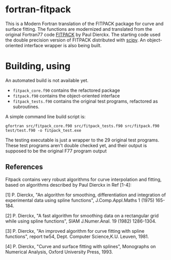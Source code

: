fortran-fitpack
===

This is a Modern Fortran translation of the FITPACK package for curve and surface fitting.
The functions are modernized and translated from the original Fortran77 code [FITPACK](http://www.netlib.org/dierckx) by Paul Dierckx.
The starting code used the double precision version of FITPACK distributed with [scipy](http://www.scipy.org).
An object-oriented interface wrapper is also being built. 

Building, using
===============

An automated build is not available yet. 
- `fitpack_core.f90` contains the refactored package
- `fitpack.f90` contains the object-oriented interface
- `fitpack_tests.f90` contains the original test programs, refactored as subroutines. 

A simple command line build script is: 

```
gfortran src/fitpack_core.f90 src/fitpack_tests.f90 src/fitpack.f90 test/test.f90 -o fitpack_test.exe
```

The testing executable is just a wrapper to the 29 original test programs. 
These test programs aren't double checked yet, and their output is supposed to be the original F77 program output

 
References
----------
Fitpack contains very robust algorithms for curve interpolation and fitting, based on algorithms described by Paul Dierckx in Ref [1-4]:<br>

[1] P. Dierckx, "An algorithm for smoothing, differentiation and integration of experimental data using spline functions", J.Comp.Appl.Maths 1 (1975) 165-184.

[2] P. Dierckx, "A fast algorithm for smoothing data on a rectangular grid while using spline functions", SIAM J.Numer.Anal. 19 (1982) 1286-1304.

[3] P. Dierckx, "An improved algorithm for curve fitting with spline functions", report tw54, Dept. Computer Science,K.U. Leuven, 1981.

[4] P. Dierckx, "Curve and surface fitting with splines", Monographs on Numerical Analysis, Oxford University Press, 1993.
